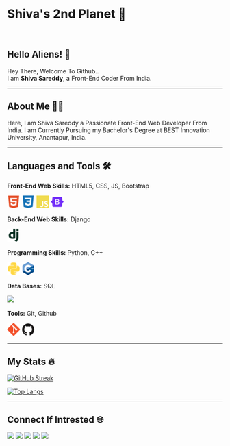 # Shiva's 2nd Planet 🚀

<img src="https://komarev.com/ghpvc/?username=Shiva1023&style=flat-square&color=blue" alt=""/>

## Hello Aliens!  👋

Hey There, Welcome To Github.. <br/>
I am **Shiva Sareddy**, a Front-End Coder From India. 

---
## About Me 🧑‍💻

Here, I am Shiva Sareddy a Passionate Front-End Web Developer From India. I am Currently Pursuing my Bachelor's Degree at BEST Innovation University, Anantapur, India.

---

## Languages and Tools 🛠️

**Front-End Web Skills:** HTML5, CSS, JS, Bootstrap

<img src="https://github.com/devicons/devicon/blob/master/icons/html5/html5-plain.svg" height="30"> <img src="https://github.com/devicons/devicon/blob/master/icons/css3/css3-plain.svg" height="30"> <img src="https://github.com/devicons/devicon/blob/master/icons/javascript/javascript-plain.svg" width="30px"/> <img src="https://github.com/devicons/devicon/blob/master/icons/bootstrap/bootstrap-plain.svg" width="30px" />


**Back-End Web Skills:** Django

<img src="https://github.com/devicons/devicon/blob/master/icons/django/django-plain.svg" width="30px" />

**Programming Skills:** Python, C++

<img src="https://github.com/devicons/devicon/blob/master/icons/python/python-plain.svg" width="30px" /> <img src="https://github.com/devicons/devicon/blob/master/icons/cplusplus/cplusplus-original.svg" width="30px" />

**Data Bases:** SQL

<img src="https://db.cs.uni-tuebingen.de/teaching/ws2223/sql-is-a-programming-language/logo.svg" height="30">

**Tools:** Git, Github

<img src="https://github.com/devicons/devicon/blob/master/icons/git/git-original.svg" width="30px" /> <img src="https://github.com/devicons/devicon/blob/master/icons/github/github-original.svg" width="30px" />

--- 

## My Stats 🔥

[![GitHub Streak](http://github-readme-streak-stats.herokuapp.com?user=Shiva1023&theme=dark&background=000000)](https://git.io/streak-stats)

[![Top Langs](https://github-readme-stats.vercel.app/api/top-langs/?username=your-github-username&layout=compact&theme=vision-friendly-dark)](https://github.com/anuraghazra/github-readme-stats)

---

## Connect If Intrested 🌐

<a href="#"><img src="https://img.shields.io/badge/YouTube-FF0000?style=for-the-badge&logo=youtube&logoColor=white" width="100px" /></a>
<a href="#"><img src="https://img.shields.io/badge/Netlify-00C7B7?style=for-the-badge&logo=netlify&logoColor=white" width="100px" /></a>
<a href="#"><img src="https://img.shields.io/badge/LinkedIn-0077B5?style=for-the-badge&logo=linkedin&logoColor=white" width="100px" /></a>
<a href="#"><img src="https://img.shields.io/badge/Instagram-E4405F?style=for-the-badge&logo=instagram&logoColor=white" width="100px" /></a>
<a href="#"><img src="https://img.shields.io/badge/WhatsApp-25D366?style=for-the-badge&logo=whatsapp&logoColor=white" width="100px" /></a>

<!--
**Shiva1023/Shiva1023** is a ✨ _special_ ✨ repository because its `README.md` (this file) appears on your GitHub profile.

Here are some ideas to get you started:

- 🔭 I’m currently working on ...
- 🌱 I’m currently learning ...
- 👯 I’m looking to collaborate on ...
- 🤔 I’m looking for help with ...
- 💬 Ask me about ...
- 📫 How to reach me: ...
- 😄 Pronouns: ...
- ⚡ Fun fact: ...
-->
